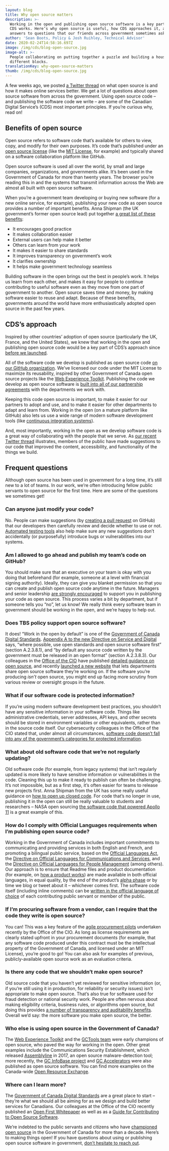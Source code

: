 ```yaml
---
layout: blog
title: Why open source matters
description: >-
  Working in the open and publishing open source software is a key part of how
  CDS works. Here’s why open source is useful, how CDS approaches it, and
  answers to questions that our friends across government sometimes ask.
author: 'Sean Boots, Policy & Josh Ruihley, Technical Advisor'
date: 2020-02-24T14:58:16.697Z
image: /img/cds/blog-open-source.jpg
image-alt: >-
  People collaborating on putting together a puzzle and building a house out of
  different blocks.
translationKey: why-open-source-matters
thumb: /img/cds/blog-open-source.jpg
---
```

A few weeks ago, we posted [a Twitter thread](https://twitter.com/CDS_GC/status/1227971000471560197) on what open source is and how it makes online services better. We get a lot of questions about open source software from across the government. Using open source code – and publishing the software code we write – are some of the Canadian Digital Service’s (CDS) most important principles. If you’re curious why, read on!

## Benefits of open source

Open source refers to software code that’s available for others to view, copy, and modify for their own purposes. It’s code that’s published under an [open source license](https://opensource.org/licenses) (like the [MIT License](https://github.com/wet-boew/wet-boew/blob/master/License-en.txt), for example) and typically shared on a software collaboration platform like GitHub.

Open source software is used all over the world, by small and large companies, organizations, and governments alike. It’s been used in the Government of Canada for more than twenty years. The browser you’re reading this in and the systems that transmit information across the Web are almost all built with open source software.

When you’re a government team developing or buying new software (for a new online service, for example), publishing your new code as open source provides a number of important benefits. Anna Shipman (the UK government’s former open source lead) put together [a great list of these benefits](https://gds.blog.gov.uk/2017/09/04/the-benefits-of-coding-in-the-open/):

*   It encourages good practice
*   It makes collaboration easier
*   External users can help make it better
*   Others can learn from your work
*   It makes it easier to share standards
*   It improves transparency on government’s work
*   It clarifies ownership
*   It helps make government technology seamless

Building software in the open brings out the best in people’s work. It helps us learn from each other, and makes it easy for people to continue contributing to useful software even as they move from one part of government to another. Open source saves time and money, by making software easier to reuse and adapt. Because of these benefits, governments around the world have more enthusiastically adopted open source in the past few years.

## CDS’s approach

Inspired by other countries’ adoption of open source (particularly the UK, France, and the United States), we knew that working in the open and publishing open source code would be a key part of CDS’s approach since [before we launched](https://digital.canada.ca/2017/07/28/think-big-start-small/). 

All of the software code we develop is published as open source code [on our GitHub organization](https://github.com/cds-snc). We’ve licensed our code under the MIT License to maximize its reusability, inspired by other Government of Canada open source projects like the [Web Experience Toolkit](https://github.com/wet-boew/wet-boew). Publishing the code we develop as open source software is [built into all of our partnership agreements](https://digital.canada.ca/partnerships/) with the departments we work with. 

Keeping this code open source is important, to make it easier for our partners to adopt and use, and to make it easier for other departments to adapt and learn from. Working in the open (on a mature platform like GitHub) also lets us use a wide range of modern software development tools (like [continuous integration systems](https://digital.canada.ca/2018/03/26/automated-testing-blog/)).

And, most importantly, working in the open as we develop software code is a great way of collaborating with the people that we serve. As [our recent Twitter thread](https://twitter.com/CDS_GC/status/1227971000471560197) illustrates, members of the public have made suggestions to our code that improved the content, accessibility, and functionality of the things we build.

## Frequent questions

Although open source has been used in government for a long time, it’s still new to a lot of teams. In our work, we’re often introducing fellow public servants to open source for the first time. Here are some of the questions we sometimes get!

### Can anyone just modify your code?

No. People can make suggestions (by [creating a pull request](https://digital.canada.ca/2018/04/24/coding-is-a-team-activity/) on GitHub) that our developers then carefully review and decide whether to use or not. [Automated testing tools](https://digital.canada.ca/2018/03/26/automated-testing-blog/) also help make sure any new suggestions don’t accidentally (or purposefully) introduce bugs or vulnerabilities into our systems.

### Am I allowed to go ahead and publish my team’s code on GitHub?

You should make sure that an executive on your team is okay with you doing that beforehand (for example, someone at a level with financial signing authority). Ideally, they can give you blanket permission so that you can create and publish open source code anytime in the future. Managers and senior leadership [are strongly encouraged](https://www.canada.ca/en/government/system/digital-government/open-source-software.html) to support you in publishing your code as open source. This process varies a bit by department, but if someone tells you “no”, let us know! We really think every software team in government should be working in the open, and we’re happy to help out.

### Does TBS policy support open source software?

It does! “Work in the open by default” is one of the [Government of Canada Digital Standards](https://www.canada.ca/en/government/system/digital-government/government-canada-digital-standards.html). [Appendix A to the new Directive on Service and Digital](https://www.tbs-sct.gc.ca/pol/doc-eng.aspx?id=32602) says, “where possible, use open standards and open source software first” (section A.2.3.8.1), and “by default any source code written by the government must be released in an open format” (section A.2.3.8.3). Our colleagues in the [Office of the CIO](https://www.canada.ca/en/treasury-board-secretariat/corporate/organization.html#ocio) have published [detailed guidance on open source](https://www.canada.ca/en/government/system/digital-government/open-source-software.html), and recently [launched a new website](https://canada-ca.github.io/ore-ero/en/index.html) that lets departments share open source software they’re working on. If the software you’re producing _isn’t_ open source, you might end up facing more scrutiny from various review or oversight groups in the future.

### What if our software code is protected information?

If you’re using modern software development best practices, you shouldn’t have any sensitive information in your software code. Things like administrative credentials, server addresses, API keys, and other secrets should be stored in environment variables or other equivalents, rather than in the source code itself. Our cybersecurity colleagues in the Office of the CIO stated that, under almost all circumstances, [software code doesn’t fall into any of the government’s categories for protected information](https://github.com/canada-ca/Open_First_Whitepaper/issues/83#issuecomment-361065123).

### What about old software code that we’re not regularly updating?

Old software code (for example, from legacy systems) that isn’t regularly updated is more likely to have sensitive information or vulnerabilities in the code. Cleaning this up to make it ready to publish can often be challenging. It’s not impossible, but as a first step, it’s often easier for teams to release new projects first. Anna Shipman from the UK has some really useful guidance on [how to open up closed code](https://technology.blog.gov.uk/2018/02/19/how-to-open-up-closed-code/). For code that’s no longer in use, publishing it in the open can still be really valuable to students and researchers – NASA open sourcing [the software code that powered Apollo 11](https://github.com/chrislgarry/Apollo-11) is a great example of this.

### How do I comply with Official Languages requirements when I’m publishing open source code?

Working in the Government of Canada includes important commitments to communicating and providing services in both English and French, and promoting a bilingual public service, based on the [Official Languages Act](https://laws-lois.justice.gc.ca/eng/acts/o-3.01/), the [Directive on Official Languages for Communications and Services](https://www.tbs-sct.gc.ca/pol/doc-eng.aspx?id=26164), and the [Directive on Official Languages for People Management](https://www.tbs-sct.gc.ca/pol/doc-eng.aspx?id=26168) (among others). Our approach is to ensure that Readme files and product documentation (for example, on [how a product works](https://cds-snc.github.io/track-web-security-compliance/)) are made available in both official languages, in equal quality, by the end of the product’s [alpha phase](https://digital.canada.ca/2018/11/29/from-build-first-to-users-first/#the-details) or by time we blog or tweet about it – whichever comes first. The software code itself (including inline comments) can be [written in the official language of choice](https://www.canada.ca/en/government/system/digital-government/open-source-software/guide-for-publishing-open-source-code.html#toc08-4) of each contributing public servant or member of the public.

### If I’m procuring software from a vendor, can I require that the code they write is open source?

You can! This was a key feature of the [agile procurement pilots](https://buyandsell.gc.ca/cds/public/2017/11/23/11cd6397ea30bc8d834c50dba11e6aca/loi_no_24062-180181_e.pdf) undertaken recently by the Office of the CIO. As long as license requirements are clearly stated upfront in your procurement documents (for example, that any software code produced under this contract must be the intellectual property of the Government of Canada, and licensed under an MIT License), you’re good to go! You can also ask for examples of previous, publicly-available open source work as an evaluation criteria.

### Is there any code that we shouldn’t make open source?

Old source code that you haven’t yet reviewed for sensitive information (or, if you’re still using it in production, for reliability or security issues) isn’t appropriate to make open source. That’s also true for software used for fraud detection or national security work. People are often nervous about making eligibility criteria, business rules, or algorithms open source, but doing this provides [a number of transparency and auditability benefits](https://www.themandarin.com.au/116681-when-machines-are-coding-the-rules-on-which-our-society-runs-we-get-better-results-new-opportunities-for-the-public-and-regulators-and-companies-looking-to-make-compliance-easier/). Overall we’d say: the more software you make open source, the better.

### Who else is using open source in the Government of Canada?

The [Web Experience Toolkit](https://github.com/wet-boew) and the [GCTools team](https://github.com/gctools-outilsgc) were early champions of open source, who paved the way for working in the open. Other great examples include the Communications Security Establishment, which released [Assemblyline](https://cyber.gc.ca/en/assemblyline) in 2017, an open source malware-detection tool; more recently, the [GC InfoBase project](https://github.com/TBS-EACPD/infobase) and [GC Accelerators](https://medium.com/core-technologies/gc-accelerators-6d3787269ebd#b170) were also published as open source software. You can find more examples on the Canada-wide [Open Resource Exchange](https://canada-ca.github.io/ore-ero/en/index.html).

### Where can I learn more?

The [Government of Canada Digital Standards](https://www.canada.ca/en/government/system/digital-government/government-canada-digital-standards.html) are a great place to start – they’re what we should all be aiming for as we design and build better services for Canadians. Our colleagues at the Office of the CIO recently published an [Open First Whitepaper](https://www.canada.ca/en/government/system/digital-government/open-source-software/open-first-whitepaper.htm) as well as as a [Guide for Contributing to Open Source Software](https://www.canada.ca/en/government/system/digital-government/open-source-software/guide-for-contributing-to-open-source-software.html).

We’re indebted to the public servants and citizens who have [championed open source](https://open.canada.ca/en/blog/open-source-software-and-open-standards-government-canada) in the Government of Canada for more than a decade. Here’s to making things open! If you have questions about using or publishing open source software in government, [don’t hesitate to reach out](mailto:cds-snc@tbs-sct.gc.ca).

